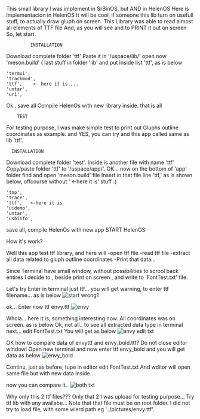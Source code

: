 This small library I was implement in SrBinOS, but AND in HelenOS
Here is Implementacion in HelenOS
It will be cool, if someone this lib turn on usefull stuff, to actually draw gluph on screen.
This Library was able to read almost all elements of TTF file
And, as you will see and to PRINT it out on screen
 So, let start.
 
             INSTALLATION
 
 Download complete folder 'ttf' 
 Paste it in '/uspace/lib/'
 open now 'meson.build' ( last stuff in folder 'lib' and put inside list 'ttf', as is below

 	'termui',
	'trackmod',
	'ttf',    <- here it is....
	'untar',
	'uri',

 Ok.. save all
 Compile HelenOs with new library inside.
 that is all


        TEST

For testing purpose, I was make simple test
to print out Gluphs outline coordinates as example.
and YES, you can try and this app called same as lib 'ttf'.

      INSTALLATION
Download complete folder 'test'.
Inside is another file with name 'ttf'
Copy/paste folder 'ttf' to '/uspace/app/'.
OK... now on the bottom of 'app' folder find and open 'meson.build' file
Insert in that file line 'ttf,'   as is shown below, offcourse without ' <-here it is' stuff :)

	'top',
	'trace',
	'ttf',   <-here it is
	'uidemo',
	'untar',
	'usbinfo',
save all, compile HelenOs with new app
START HelenOS

How it's work?

Well this app test ttf library, and here will 
-open ttf file
-read ttf file
-extract all data related to gluph outline coordinates
-Print that data...

Since Terminal have small window, without possibilities to scrool back entires
I decide to , beside print on screen , and write to 'FontTest.txt' file.

Let's try
Enter in terminal just ttf... 
you will get warning, to enter ttf filename... as is below
![start wrong1](https://github.com/user-attachments/assets/89c6fa26-a3df-4ce6-bc7c-d6789d4457dd)

ok...
Enter now 
 ttf envy.ttf
![envy](https://github.com/user-attachments/assets/d2bfb150-3f96-4c93-8f2b-1fd400dbff46)

Whola... here it is, something interesting now. All coordinates was on screen. as is below
Ok, not all..
to see all extracted data type in terminal next...
edit FontTest.txt
You will get as below
![envy edit txt](https://github.com/user-attachments/assets/799e5c54-492d-4525-b24a-8964d76d4038)

OK how to compare data of envyttf and envy_bold.ttf?
Do not close editor window!
Open new terminal and now enter
ttf envy_bold
and you will get data as below 
![envy_bold](https://github.com/user-attachments/assets/b0845fbb-5b9b-4814-b346-575e8c6db9a0)

Continu, just as before, tupe in editor
edit FontTest.txt
And wditor will open same file but with new data inside..

now you can compare it.. 
![both txt](https://github.com/user-attachments/assets/44008347-3da2-4595-a270-b51efd4f0f3a)


Why only this 2 ttf files???
Only that 2 I was upload for testing purpose...
Try ttf lib with any availabe...
Note that that file must be on root folder.
I did not try to load file, with some wierd path eg '../pictures/envy.ttf'.






 
